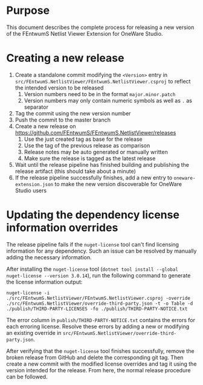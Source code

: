 ﻿# Purpose

This document describes the complete process for releasing a new version of the FEntwumS Netlist Viewer Extension for
OneWare Studio.

# Creating a new release

1. Create a standalone commit modifying the `<Version>` entry in
`src/FEntwumS.NetlistViewer/FEntwumS.NetlistViewer.csproj` to reflect the intended version to be 
released
   1. Version numbers need to be in the format `major.minor.patch`
   2. Version numbers may only contain numeric symbols as well as `.` as separator
2. Tag the commit using the new version number
3. Push the commit to the master branch
4. Create a new release on https://github.com/FEntwumS/FEntwumS.NetlistViewer/releases
   1. Use the just created tag as base for the release
   2. Use the tag of the previous release as comparison
   3. Release notes may be auto generated or manually written
   4. Make sure the release is tagged as the latest release
5. Wait until the release pipeline has finished building and publishing the release artifact (this should take about a
minute)
6. If the release pipeline successfully finishes, add a new entry to `oneware-extension.json` to make the new version
discoverable for OneWare Studio users

# Updating the dependency license information overrides

The release pipeline fails if the `nuget-license` tool can't find licensing information for any dependency.
Such an issue can be resolved by manually adding the necessary information.

After installing the `nuget-license` tool (`dotnet tool install --global nuget-license --version 3.0.14`), run the
following command to generate the license information output:

```
nuget-license -i ./src/FEntwumS.NetlistViewer/FEntwumS.NetlistViewer.csproj -override ./src/FEntwumS.NetlistViewer/override-third-party.json -t -o Table -d ./publish/THIRD-PARTY-LICENSES -fo ./publish/THIRD-PARTY-NOTICE.txt
```

The error column in `publish/THIRD-PARTY-NOTICE.txt` contains the errors for each erroring license.
Resolve these errors by adding a new or modifying an existing override in
`src/FEntwumS.NetlistViewer/override-third-party.json`.

After verifying that the `nuget-license` tool finishes successfully, remove the broken release from GitHub and delete
the corresponding git tag.
Then create a new commit with the modified license overrides and tag it using the version intended for the release.
From here, the normal release procedure can be followed.